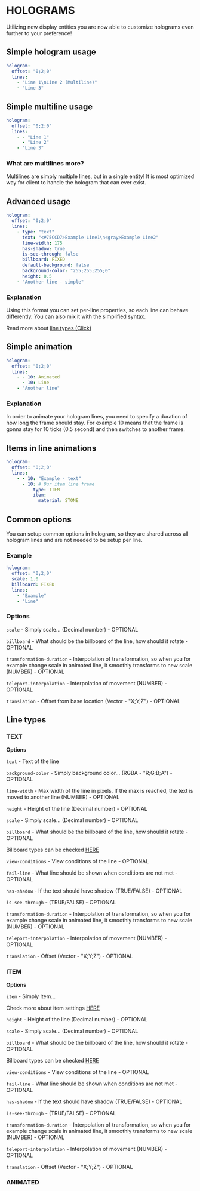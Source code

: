 # HOLOGRAMS

Utilizing new display entities you are now able to customize holograms even further to your preference! 

## Simple hologram usage
```yml
hologram:
  offset: "0;2;0"
  lines:
    - "Line 1\nLine 2 (Multiline)"
    - "Line 3"
```

## Simple multiline usage
```yml
hologram:
  offset: "0;2;0"
  lines:
    - - "Line 1"
      - "Line 2"
    - "Line 3"
```

### What are multilines more?
Multilines are simply multiple lines, but in a single entity!
It is most optimized way for client to handle the hologram that can ever exist.

## Advanced usage
```yml
hologram:
  offset: "0;2;0"
  lines:
    - type: "text"
      text: "<#75CCD7>Example Line1\n<gray>Example Line2"
      line-width: 175
      has-shadow: true
      is-see-through: false
      billboard: FIXED
      default-background: false
      background-color: "255;255;255;0"
      height: 0.5
    - "Another line - simple"
```

### Explanation
Using this format you can set per-line properties, so each line can behave differently.
You can also mix it with the simplified syntax.

Read more about [line types (Click)](#line-types)

## Simple animation
```yml
hologram:
  offset: "0;2;0"
  lines:
    - - 10: Animated
      - 10: Line
    - "Another line"
```

### Explanation
In order to animate your hologram lines, you need to specify a duration of how long the frame should stay.
For example 10 means that the frame is gonna stay for 10 ticks (0.5 second) and then switches to another frame.

## Items in line animations
```yml
hologram:
  offset: "0;2;0"
  lines:
    - - 10: "Example - text"
      - 10: # Our item line frame
          type: ITEM
          item:
            material: STONE
```

## Common options
You can setup common options in hologram, so they are shared across all hologram lines and are not needed to be setup per line.

### Example
```yml
hologram:
  offset: "0;2;0"
  scale: 1.0
  billboard: FIXED
  lines:
    - "Example"
    - "Line"
```

### Options
``scale`` - Simply scale... (Decimal number) - OPTIONAL

``billboard`` - What should be the billboard of the line, how should it rotate - OPTIONAL

``transformation-duration`` - Interpolation of transformation, so when you for example change scale in animated line, it smoothly transforms to new scale (NUMBER) - OPTIONAL

``teleport-interpolation`` - Interpolation of movement (NUMBER) - OPTIONAL

``translation`` - Offset from base location (Vector - "X;Y;Z") - OPTIONAL

## Line types

### TEXT

**Options**

``text`` - Text of the line

``background-color`` - Simply background color... (RGBA - "R;G;B;A") - OPTIONAL

``line-width`` - Max width of the line in pixels. If the max is reached, the text is moved to another line (NUMBER) - OPTIONAL

``height`` - Height of the line (Decimal number) - OPTIONAL

``scale`` - Simply scale... (Decimal number) - OPTIONAL

``billboard`` - What should be the billboard of the line, how should it rotate - OPTIONAL

Billboard types can be checked [HERE](https://hub.spigotmc.org/javadocs/spigot/org/bukkit/entity/Display.Billboard.html)

``view-conditions`` - View conditions of the line - OPTIONAL

``fail-line`` - What line should be shown when conditions are not met - OPTIONAL

``has-shadow`` - If the text should have shadow (TRUE/FALSE) - OPTIONAL

``is-see-through`` - (TRUE/FALSE) - OPTIONAL

``transformation-duration`` - Interpolation of transformation, so when you for example change scale in animated line, it smoothly transforms to new scale (NUMBER) - OPTIONAL

``teleport-interpolation`` - Interpolation of movement (NUMBER) - OPTIONAL

``translation`` - Offset (Vector - "X;Y;Z") - OPTIONAL

### ITEM

**Options**

``item`` - Simply item...

Check more about item settings [HERE](https://docs.aquatic.gg/aquaticcrates/miscellaneous/itemsettings)

``height`` - Height of the line (Decimal number) - OPTIONAL

``scale`` - Simply scale... (Decimal number) - OPTIONAL

``billboard`` - What should be the billboard of the line, how should it rotate - OPTIONAL

Billboard types can be checked [HERE](https://hub.spigotmc.org/javadocs/spigot/org/bukkit/entity/Display.Billboard.html)

``view-conditions`` - View conditions of the line - OPTIONAL

``fail-line`` - What line should be shown when conditions are not met - OPTIONAL

``has-shadow`` - If the text should have shadow (TRUE/FALSE) - OPTIONAL

``is-see-through`` - (TRUE/FALSE) - OPTIONAL

``transformation-duration`` - Interpolation of transformation, so when you for example change scale in animated line, it smoothly transforms to new scale (NUMBER) - OPTIONAL

``teleport-interpolation`` - Interpolation of movement (NUMBER) - OPTIONAL

``translation`` - Offset (Vector - "X;Y;Z") - OPTIONAL

### ANIMATED